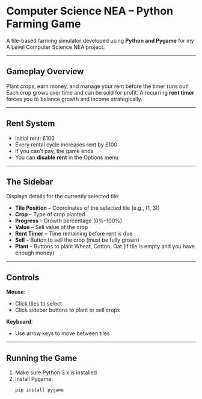 # Computer Science NEA – Python Farming Game

A tile-based farming simulator developed using **Python and Pygame** for my A Level Computer Science NEA project.

---

## Gameplay Overview

Plant crops, earn money, and manage your rent before the timer runs out! Each crop grows over time and can be sold for profit. A recurring **rent timer** forces you to balance growth and income strategically.

---

## Rent System
- Initial rent: £100
- Every rental cycle increases rent by £100
- If you can't pay, the game ends
- You can **disable rent** in the Options menu

---

## The Sidebar
Displays details for the currently selected tile:
- **Tile Position** – Coordinates of the selected tile (e.g., (1, 3))
- **Crop** – Type of crop planted
- **Progress** – Growth percentage (0%–100%)
- **Value** – Sell value of the crop
- **Rent Timer** – Time remaining before rent is due
- **Sell** – Button to sell the crop (must be fully grown)
- **Plant** – Buttons to plant Wheat, Cotton, Oat (if tile is empty and you have enough money)

---

## Controls

**Mouse**:  
- Click tiles to select  
- Click sidebar buttons to plant or sell crops

**Keyboard**:  
- Use arrow keys to move between tiles

---

## Running the Game

1. Make sure Python 3.x is installed
2. Install Pygame:
   ```bash
   pip install pygame

